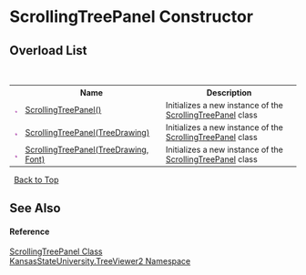 # ScrollingTreePanel Constructor 
 


## Overload List
&nbsp;<table><tr><th></th><th>Name</th><th>Description</th></tr><tr><td>![Public method](media/pubmethod.gif "Public method")</td><td><a href="8de6122f-d35b-d68e-7165-d2c6a6e6dbb1">ScrollingTreePanel()</a></td><td>
Initializes a new instance of the <a href="2edfdd3e-a623-d488-e863-c48c30bc2768">ScrollingTreePanel</a> class</td></tr><tr><td>![Public method](media/pubmethod.gif "Public method")</td><td><a href="ef622cd5-22ff-bbd7-485c-04ab2cc35945">ScrollingTreePanel(TreeDrawing)</a></td><td>
Initializes a new instance of the <a href="2edfdd3e-a623-d488-e863-c48c30bc2768">ScrollingTreePanel</a> class</td></tr><tr><td>![Public method](media/pubmethod.gif "Public method")</td><td><a href="7000db41-15e9-9a02-94cf-d8f76aa68213">ScrollingTreePanel(TreeDrawing, Font)</a></td><td>
Initializes a new instance of the <a href="2edfdd3e-a623-d488-e863-c48c30bc2768">ScrollingTreePanel</a> class</td></tr></table>&nbsp;
<a href="#scrollingtreepanel-constructor">Back to Top</a>

## See Also


#### Reference
<a href="2edfdd3e-a623-d488-e863-c48c30bc2768">ScrollingTreePanel Class</a><br /><a href="4feb08d4-45a9-d5a7-f8c5-964962c586e5">KansasStateUniversity.TreeViewer2 Namespace</a><br />